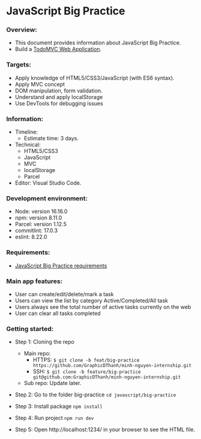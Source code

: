# JavaScript Big Practice

### Overview:

- This document provides information about JavaScript Big Practice.
- Build a [TodoMVC Web Application](https://todomvc.com/examples/vanilla-es6/#/).

### Targets:

- Apply knowledge of HTML5/CSS3/JavaScript (with ES6 syntax).
- Apply MVC concept
- DOM manipulation, form validation.
- Understand and apply localStorage
- Use DevTools for debugging issues


### Information:

- Timeline:
  - Estimate time: 3 days.
- Technical:
  - HTML5/CSS3
  - JavaScript
  - MVC
  - localStorage
  - Parcel
- Editor: Visual Studio Code.

### Development environment:

- Node: version 16.16.0
- npm: version 8.11.0
- Parcel: version 1.12.5
- commitlint: 17.0.3
- eslint: 8.22.0

### Requirements:

- [JavaScript Big Practice requirements](https://docs.google.com/document/d/13EwoK3Z7N6oewtBez35zqiH7-w4GJ9HL4wDhA7nzt6c/edit)

### Main app features:

- User can create/edit/delete/mark a task
- Users can view the list by category Active/Completed/All task
- Users always see the total number of active tasks currently on the web
- User can clear all tasks completed

### Getting started:

- Step 1: Cloning the repo

  - Main repo:
    - HTTPS: `$ git clone -b feat/big-practice https://github.com/GraphicDThanh/minh-nguyen-internship.git`
    - SSH: `$ git clone -b feature/big-practice git@github.com:GraphicDThanh/minh-nguyen-internship.git`
  - Sub repo: Update later.

- Step 2: Go to the folder big-practice `cd javascript/big-practice`

- Step 3: Install package `npm install`

- Step 4: Run project `npm run dev` 

- Step 5: Open http://localhost:1234/ in your browser to see the HTML file.
